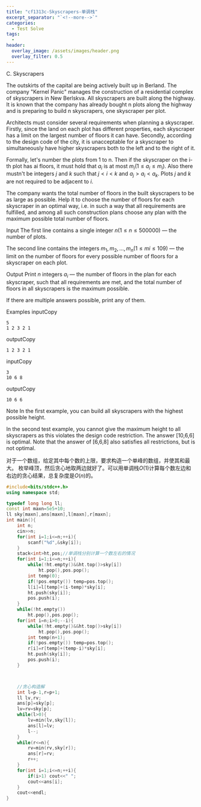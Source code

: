 ```yaml
---
title: "cf1313c-Skyscrapers-单调栈"
excerpt_separator: "`<!--more-->`"
categories:
  - Test Solve
tags:
  -
header:
  overlay_image: /assets/images/header.png
  overlay_filter: 0.5
---
```


C. Skyscrapers

The outskirts of the capital are being actively built up in Berland. The company "Kernel Panic" manages the construction of a residential complex of skyscrapers in New Berlskva. All skyscrapers are built along the highway. It is known that the company has already bought n plots along the highway and is preparing to build n skyscrapers, one skyscraper per plot.

Architects must consider several requirements when planning a skyscraper. Firstly, since the land on each plot has different properties, each skyscraper has a limit on the largest number of floors it can have. Secondly, according to the design code of the city, it is unacceptable for a skyscraper to simultaneously have higher skyscrapers both to the left and to the right of it.

Formally, let's number the plots from 1 to n. Then if the skyscraper on the i-th plot has ai floors, it must hold that $a_i$ is at most $m_i (1≤a_i≤m_i)$. Also there mustn't be integers $j$ and $k$ such that $j<i<k$ and $a_j>a_i<a_k$. Plots $j$ and $k$ are not required to be adjacent to $i$.

The company wants the total number of floors in the built skyscrapers to be as large as possible. Help it to choose the number of floors for each skyscraper in an optimal way, i.e. in such a way that all requirements are fulfilled, and among all such construction plans choose any plan with the maximum possible total number of floors.

Input
The first line contains a single integer $n (1≤n≤500000)$ — the number of plots.

The second line contains the integers $m_1,m_2,…,m_n (1≤mi≤109)$ — the limit on the number of floors for every possible number of floors for a skyscraper on each plot.

Output
Print $n$ integers $a_i$ — the number of floors in the plan for each skyscraper, such that all requirements are met, and the total number of floors in all skyscrapers is the maximum possible.

If there are multiple answers possible, print any of them.

Examples
inputCopy

```
5
1 2 3 2 1
```

outputCopy

```
1 2 3 2 1
```

inputCopy

```
3
10 6 8
```

outputCopy

```
10 6 6
```

Note
In the first example, you can build all skyscrapers with the highest possible height.

In the second test example, you cannot give the maximum height to all skyscrapers as this violates the design code restriction. The answer [10,6,6] is optimal. Note that the answer of [6,6,8] also satisfies all restrictions, but is not optimal.

对于一个数组，给定其中每个数的上限，要求构造一个单峰的数组，并使其和最大。
枚举峰顶，然后贪心地取两边就好了。可以用单调栈$O(1)$计算每个数左边和右边的贪心结果，总复杂度是$O(n)$的。

```cpp
#include<bits/stdc++.h>
using namespace std;

typedef long long ll;
const int maxn=5e5+10;
ll sky[maxn],ans[maxn],l[maxn],r[maxn];
int main(){
	int n;
	cin>>n;
	for(int i=1;i<=n;++i){
		scanf("%d",&sky[i]);
	}
	stack<int>ht,pos;//单调栈分别计算一个数左右的情况
	for(int i=1;i<=n;++i){
		while(!ht.empty()&&ht.top()>sky[i])
			ht.pop(),pos.pop();
		int temp(0);
		if(!pos.empty()) temp=pos.top();
		l[i]=l[temp]+(i-temp)*sky[i];
		ht.push(sky[i]);
		pos.push(i);
	}
	while(!ht.empty())
		ht.pop(),pos.pop();
	for(int i=n;i>0;--i){
		while(!ht.empty()&&ht.top()>sky[i])
			ht.pop(),pos.pop();
		int temp(n+1);
		if(!pos.empty()) temp=pos.top();
		r[i]=r[temp]+(temp-i)*sky[i];
		ht.push(sky[i]);
		pos.push(i);
	}



	//贪心构造解
	int l=p-1,r=p+1;
	ll lv,rv;
	ans[p]=sky[p];
	lv=rv=sky[p];
	while(l>0){
		lv=min(lv,sky[l]);
		ans[l]=lv;
		l--;
	}
	while(r<=n){
		rv=min(rv,sky[r]);
		ans[r]=rv;
		r++;
	}
	for(int i=1;i<=n;++i){
		if(i>1) cout<<" ";
		cout<<ans[i];
	}
	cout<<endl;
}
```
